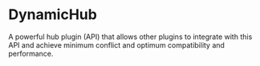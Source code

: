 DynamicHub
==========

A powerful hub plugin (API) that allows other plugins to integrate with this API and achieve minimum conflict and optimum compatibility and performance.
